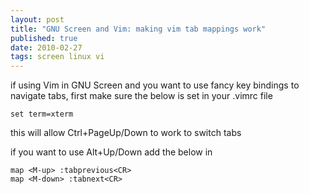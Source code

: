```yaml
--- 
layout: post
title: "GNU Screen and Vim: making vim tab mappings work"
published: true
date: 2010-02-27
tags: screen linux vi
---
```


if using Vim in GNU Screen and you want to use fancy key bindings to navigate tabs, 
first make sure the below is set in your .vimrc file 

    set term=xterm
    
this will allow Ctrl+PageUp/Down to work to switch tabs 

if you want to use Alt+Up/Down add the below in 
 
    map <M-up> :tabprevious<CR> 
    map <M-down> :tabnext<CR>
